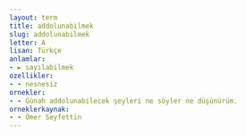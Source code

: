 ```yaml
---
layout: term
title: addolunabilmek
slug: addolunabilmek
letter: A
lisan: Türkçe
anlamlar:
- ► sayılabilmek
ozellikler:
- - nesnesiz
ornekler:
- - Günah addolunabilecek şeyleri ne söyler ne düşünürüm.
orneklerkaynak:
- - Ömer Seyfettin
---
```

